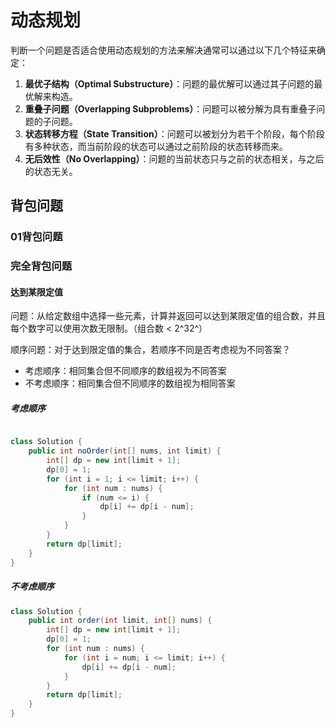 # 动态规划

判断一个问题是否适合使用动态规划的方法来解决通常可以通过以下几个特征来确定：

1. **最优子结构（Optimal Substructure）**：问题的最优解可以通过其子问题的最优解来构造。
2. **重叠子问题（Overlapping Subproblems）**：问题可以被分解为具有重叠子问题的子问题。
3. **状态转移方程（State Transition）**：问题可以被划分为若干个阶段，每个阶段有多种状态，而当前阶段的状态可以通过之前阶段的状态转移而来。
4. **无后效性（No Overlapping）**：问题的当前状态只与之前的状态相关，与之后的状态无关。





## 背包问题

### 01背包问题





### 完全背包问题

#### 达到某限定值

问题：从给定数组中选择一些元素，计算并返回可以达到某限定值的组合数，并且每个数字可以使用次数无限制。（组合数 < 2^32^）

顺序问题：对于达到限定值的集合，若顺序不同是否考虑视为不同答案？

- 考虑顺序：相同集合但不同顺序的数组视为不同答案
- 不考虑顺序：相同集合但不同顺序的数组视为相同答案

##### 考虑顺序

```java

class Solution {
    public int noOrder(int[] nums, int limit) {
        int[] dp = new int[limit + 1];
        dp[0] = 1;
        for (int i = 1; i <= limit; i++) {
            for (int num : nums) {
                if (num <= i) {
                    dp[i] += dp[i - num];
                }
            }
        }
        return dp[limit];
    }
}
```

##### 不考虑顺序

```java
class Solution {
    public int order(int limit, int[] nums) {
        int[] dp = new int[limit + 1];
        dp[0] = 1;
        for (int num : nums) {
            for (int i = num; i <= limit; i++) {
                dp[i] += dp[i - num];
            }
        }
        return dp[limit];
    }
}
```



